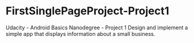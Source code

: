 # FirstSinglePageProject-Project1
Udacity - Android Basics Nanodegree - Project 1
Design and implement a simple app that displays information about a small business.
